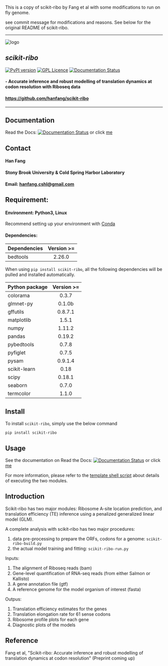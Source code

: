 This is a copy of scikit-ribo by Fang et al with some modifications to run on fly genome.

see commit message for modifications and reasons.
See below for the original README of scikit-ribo.

------------------------------------------------------------------------------

![logo](docs/images/logo.png)

## *scikit-ribo* 
[![PyPI version](https://badge.fury.io/py/scikit-ribo.svg)](https://badge.fury.io/py/scikit-ribo)
[![GPL Licence](https://badges.frapsoft.com/os/gpl/gpl.svg?v=103)](https://opensource.org/licenses/GPL-3.0/)
[![Documentation Status](https://readthedocs.org/projects/scikit-ribo/badge/?version=latest)](http://scikit-ribo.readthedocs.io/en/latest/?badge=latest)

#### - Accurate inference and robust modelling of translation dynamics at codon resolution with Riboseq data
#### https://github.com/hanfang/scikit-ribo

--------
## Documentation
Read the Docs: [![Documentation Status](https://readthedocs.org/projects/scikit-ribo/badge/?version=latest)](http://scikit-ribo.readthedocs.io/en/latest/?badge=latest) or click [me](http://scikit-ribo.readthedocs.io/en/latest/)

## Contact

#### Han Fang
#### Stony Brook University & Cold Spring Harbor Laboratory
#### Email: hanfang.cshl@gmail.com

## Requirement: 
#### Environment: Python3, Linux

Recommend setting up your environment with [Conda](https://conda.io/docs/intro.html)

#### Dependencies:

| Dependencies | Version >= |
| ------------- |:-------------:|
| bedtools | 2.26.0 |

When using `pip install scikit-ribo`, all the following dependencies will be pulled and installed automatically.

| Python package| Version >= |
| ------------- |:-------------:|
| colorama | 0.3.7 |
| glmnet-py | 0.1.0b |
| gffutils | 0.8.7.1 |
| matplotlib | 1.5.1 |
| numpy | 1.11.2 |
| pandas | 0.19.2 |
| pybedtools | 0.7.8 | 
| pyfiglet | 0.7.5 | 
| pysam | 0.9.1.4 |
| scikit-learn | 0.18 |
| scipy | 0.18.1 |
| seaborn | 0.7.0 |
| termcolor | 1.1.0 |

## Install

To install `scikit-ribo`, simply use the below command
    
    pip install scikit-ribo

## Usage

See the documentation on Read the Docs: [![Documentation Status](https://readthedocs.org/projects/scikit-ribo/badge/?version=latest)](http://scikit-ribo.readthedocs.io/en/latest/?badge=latest) or click [me](http://scikit-ribo.readthedocs.io/en/latest/)

For more information, please refer to the [template shell script](https://github.com/hanfang/scikit-ribo/blob/master/test/run_scikit_ribo.sh) about details of executing the two modules.

## Introduction

Scikit-ribo has two major modules: Ribosome A-site location prediction, and translation efficiency (TE) inference using a penalized generalized linear model (GLM). 

A complete analysis with scikit-ribo has two major procedures: 
1) data pre-processing to prepare the ORFs, codons for a genome: `scikit-ribo-build.py`
2) the actual model training and fitting: `scikit-ribo-run.py`

Inputs:
1) The alignment of Riboseq reads (bam)
2) Gene-level quantification of RNA-seq reads (from either Salmon or Kallisto)
3) A gene annotation file (gtf)
4) A reference genome for the model organism of interest (fasta)

Outpus:
1) Translation efficiency estimates for the genes
2) Translation elongation rate for 61 sense codons
3) Ribosome profile plots for each gene
4) Diagnostic plots of the models

## Reference

Fang et al, "Scikit-ribo: Accurate inference and robust modelling of translation dynamics at codon resolution" (Preprint coming up)
